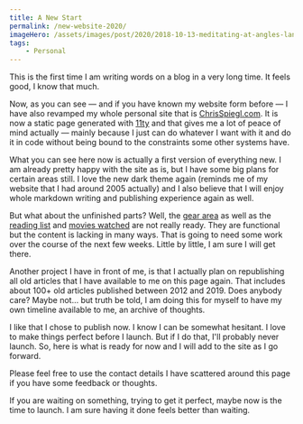 ```yaml
---
title: A New Start
permalink: /new-website-2020/
imageHero: /assets/images/post/2020/2018-10-13-meditating-at-angles-landing.jpg
tags:
    - Personal
---
```


This is the first time I am writing words on a blog in a very long time. It feels good, I know that much.

Now, as you can see — and if you have known my website form before — I have also revamped my whole personal site that is [ChrisSpiegl.com](https://ChrisSpiegl.com). It is now a static page generated with [11ty](https://www.11ty.dev) and that gives me a lot of peace of mind actually — mainly because I just can do whatever I want with it and do it in code without being bound to the constraints some other systems have.

What you can see here now is actually a first version of everything new. I am already pretty happy with the site as is, but I have some big plans for certain areas still. I love the new dark theme again (reminds me of my website that I had around 2005 actually) and I also believe that I will enjoy whole markdown writing and publishing experience again as well.

But what about the unfinished parts? Well, the [gear area](/gear) as well as the [reading list](/books) and [movies watched](/movies) are not really ready. They are functional but the content is lacking in many ways. That is going to need some work over the course of the next few weeks. Little by little, I am sure I will get there.

Another project I have in front of me, is that I actually plan on republishing all old articles that I have available to me on this page again. That includes about 100+ old articles published between 2012 and 2019. Does anybody care? Maybe not… but truth be told, I am doing this for myself to have my own timeline available to me, an archive of thoughts.

I like that I chose to publish now. I know I can be somewhat hesitant. I love to make things perfect before I launch. But if I do that, I'll probably never launch. So, here is what is ready for now and I will add to the site as I go forward.

Please feel free to use the contact details I have scattered around this page if you have some feedback or thoughts.

If you are waiting on something, trying to get it perfect, maybe now is the time to launch. I am sure having it done feels better than waiting.
